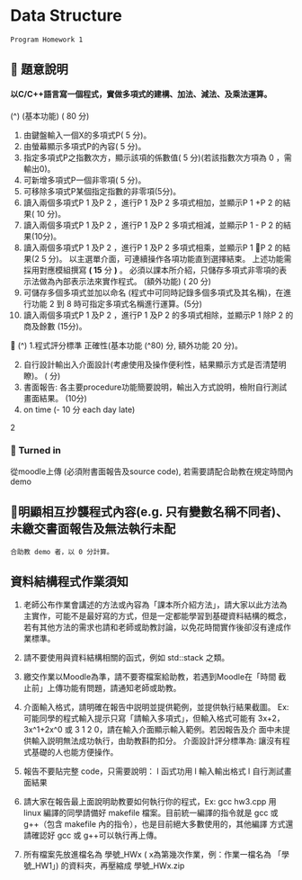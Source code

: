# Data Structure

```
Program Homework 1
```
##  題意說明

#### 以C/C++語言寫一個程式，實做多項式的建構、加法、減法、及乘法運算。

(^) (基本功能) ( 80 分)

1. 由鍵盤輸入一個X的多項式P( 5 分)。
2. 由螢幕顯示多項式P的內容( 5 分)。
3. 指定多項式P之指數次方，顯示該項的係數值( 5 分)(若該指數次方項為 0 ，需輸出0)。
4. 可新增多項式P一個非零項( 5 分)。
5. 可移除多項式P某個指定指數的非零項(5分)。
6. 讀入兩個多項式P 1 及P 2 ，進行P 1 及P 2 多項式相加，並顯示P 1 +P 2 的結果( 10 分)。
7. 讀入兩個多項式P 1 及P 2 ，進行P 1 及P 2 多項式相減，並顯示P 1 - P 2 的結果(10分)。
8. 讀入兩個多項式P 1 及P 2 ，進行P 1 及P 2 多項式相乘，並顯示P 1 P 2 的結果(2 5 分)。
以主選單介面，可連續操作各項功能直到選擇結束。
上述功能需採用對應模組撰寫 **( 15** 分 **)** 。
必須以課本所介紹，只儲存多項式非零項的表示法做為內部表示法來實作程式。
(額外功能) ( 20 分)
1. 可儲存多個多項式並加以命名 (程式中可同時記錄多個多項式及其名稱)，在進行功能
    2 到 8 時可指定多項式名稱進行運算。(5分)
2. 讀入兩個多項式P 1 及P 2 ，進行P 1 及P 2 的多項式相除，並顯示P 1 除P 2 的商及餘數
    (15分)。

 (^) 1.程式評分標準 正確性(基本功能 (^80) 分, 額外功能 20 分)。

2. 自行設計輸出入介面設計(考慮使用及操作便利性，結果顯示方式是否清楚明瞭)。 (
    分)
3. 書面報告: 各主要procedure功能簡要說明，輸出入方式說明，檢附自行測試畫面結果。
    (10分)
4. on time (- 10 分 each day late)


2

###  Turned in

從moodle上傳 (必須附書面報告及source code), 若需要請配合助教在規定時間內demo

## 明顯相互抄襲程式內容(e.g. 只有變數名稱不同者)、未繳交書面報告及無法執行未配

```
合助教 demo 者，以 0 分計算。
```

## 資料結構程式作業須知

1. 老師公布作業會講述的方法或內容為「課本所介紹方法」，請大家以此方法為主實作，可能不是最好寫的方式，但是一定都能學習到基礎資料結構的概念，若有其他方法的需求也請和老師或助教討論，以免花時間實作後卻沒有達成作業標準。

2. 請不要使用與資料結構相關的函式，例如 std::stack 之類。
3. 繳交作業以Moodle為準，請不要寄檔案給助教，若遇到Moodle在「時間
    截止前」上傳功能有問題，請通知老師或助教。
4. 介面輸入格式，請明確在報告中説明並提供範例，並提供執行結果截圖。
    Ex: 可能同學的程式輸入提示只寫「請輸入多項式」，但輸入格式可能有
    3x+2，3x^1+2x^0 或 3 1 2 0，請在輸入介面顯示輸入範例。若因報告及介
    面中未提供輸入説明無法成功執行，由助教斟酌扣分。
    介面設計評分標準為: 讓沒有程式基礎的人也能方便操作。
5. 報告不要貼完整 code，只需要說明：
    l 函式功用
    l 輸入輸出格式
    l 自行測試畫面結果


6. 請大家在報告最上面說明助教要如何執行你的程式，Ex: gcc hw3.cpp
    用 linux 編譯的同學請備好 makefile 檔案。目前統一編譯的指令就是 gcc
    或 g++（包含 makefile 內的指令），也是目前絕大多數使用的，其他編譯
    方式還請確認好 gcc 或 g++可以執行再上傳。
7. 所有檔案先放進檔名為 學號_HWx ( x為第幾次作業，例：作業一檔名為
    「學號_HW1」) 的資料夾，再壓縮成 學號_HWx.zip
